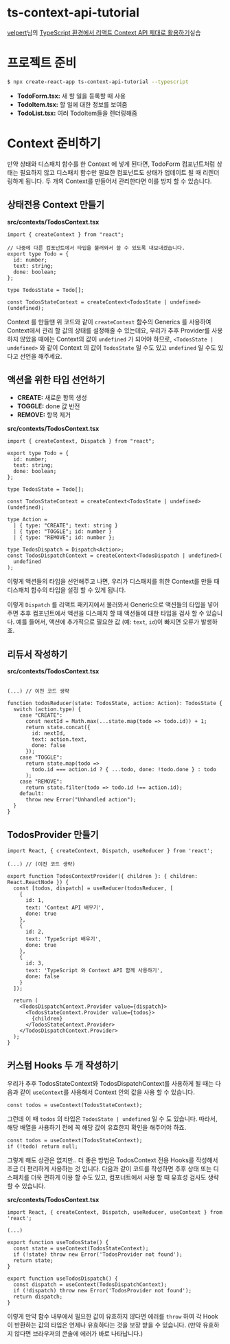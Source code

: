 # ts-context-api-tutorial

[velpert](https://velog.io/@velopert)님의 [TypeScript 환경에서 리액트 Context API 제대로 활용하기](http://velog.io/@velopert/typescript-context-api)실습

# 프로젝트 준비

```bash
$ npx create-react-app ts-context-api-tutorial --typescript
```

- **TodoForm.tsx:** 새 할 일을 등록할 때 사용
- **TodoItem.tsx:** 할 일에 대한 정보를 보여줌
- **TodoList.tsx:** 여러 TodoItem들을 렌더링해줌

# Context 준비하기

만약 상태와 디스패치 함수를 한 Context 에 넣게 된다면, TodoForm 컴포넌트처럼 상태는 필요하지 않고 디스패치 함수만 필요한 컴포넌트도 상태가 업데이트 될 때 리렌더링하게 됩니다. 두 개의 Context를 만들어서 관리한다면 이를 방지 할 수 있습니다.

## 상태전용 Context 만들기

**src/contexts/TodosContext.tsx**

```tsx
import { createContext } from "react";

// 나중에 다른 컴포넌트에서 타입을 불러와서 쓸 수 있도록 내보내겠습니다.
export type Todo = {
  id: number;
  text: string;
  done: boolean;
};

type TodosState = Todo[];

const TodosStateContext = createContext<TodosState | undefined>(undefined);
```

Context 를 만들땐 위 코드와 같이 `createContext` 함수의 Generics 를 사용하여 Context에서 관리 할 값의 상태를 설정해줄 수 있는데요, 우리가 추후 Provider를 사용하지 않았을 때에는 Context의 값이 `undefined` 가 되어야 하므로, `<TodosState | undefined>` 와 같이 Context 의 값이 `TodosState` 일 수도 있고 `undefined` 일 수도 있다고 선언을 해주세요.

## 액션을 위한 타입 선언하기

- **CREATE:** 새로운 항목 생성
- **TOGGLE:** done 값 반전
- **REMOVE:** 항목 제거

**src/contexts/TodosContext.tsx**

```tsx
import { createContext, Dispatch } from "react";

export type Todo = {
  id: number;
  text: string;
  done: boolean;
};

type TodosState = Todo[];

const TodosStateContext = createContext<TodosState | undefined>(undefined);

type Action =
  | { type: "CREATE"; text: string }
  | { type: "TOGGLE"; id: number }
  | { type: "REMOVE"; id: number };

type TodosDispatch = Dispatch<Action>;
const TodosDispatchContext = createContext<TodosDispatch | undefined>(
  undefined
);
```

이렇게 액션들의 타입을 선언해주고 나면, 우리가 디스패치를 위한 Context를 만들 때 디스패치 함수의 타입을 설정 할 수 있게 됩니다.

이렇게 `Dispatch` 를 리액트 패키지에서 불러와서 Generic으로 액션들의 타입을 넣어주면 추후 컴포넌트에서 액션을 디스패치 할 때 액션들에 대한 타입을 검사 할 수 있습니다. 예를 들어서, 액션에 추가적으로 필요한 값 (예: `text`, `id`)이 빠지면 오류가 발생하죠.

## 리듀서 작성하기

**src/contexts/TodosContext.tsx**

```tsx

(...) // 이전 코드 생략

function todosReducer(state: TodosState, action: Action): TodosState {
  switch (action.type) {
    case "CREATE":
      const nextId = Math.max(...state.map(todo => todo.id)) + 1;
      return state.concat({
        id: nextId,
        text: action.text,
        done: false
      });
    case "TOGGLE":
      return state.map(todo =>
        todo.id === action.id ? { ...todo, done: !todo.done } : todo
      );
    case "REMOVE":
      return state.filter(todo => todo.id !== action.id);
    default:
      throw new Error("Unhandled action");
  }
}
```

## TodosProvider 만들기

```tsx
import React, { createContext, Dispatch, useReducer } from 'react';

(...) // (이전 코드 생략)

export function TodosContextProvider({ children }: { children: React.ReactNode }) {
  const [todos, dispatch] = useReducer(todosReducer, [
    {
      id: 1,
      text: 'Context API 배우기',
      done: true
    },
    {
      id: 2,
      text: 'TypeScript 배우기',
      done: true
    },
    {
      id: 3,
      text: 'TypeScript 와 Context API 함께 사용하기',
      done: false
    }
  ]);

  return (
    <TodosDispatchContext.Provider value={dispatch}>
      <TodosStateContext.Provider value={todos}>
        {children}
      </TodosStateContext.Provider>
    </TodosDispatchContext.Provider>
  );
}
```

## 커스텀 Hooks 두 개 작성하기

우리가 추후 TodosStateContext와 TodosDispatchContext를 사용하게 될 때는 다음과 같이 `useContext`를 사용해서 Context 안의 값을 사용 할 수 있습니다.

```tsx
const todos = useContext(TodosStateContext);
```

그런데 이 때 `todos` 의 타입은 `TodosState | undefined` 일 수 도 있습니다. 따라서, 해당 배열을 사용하기 전에 꼭 해당 값이 유효한지 확인을 해주어야 하죠.

```tsx
const todos = useContext(TodosStateContext);
if (!todo) return null;
```

그렇게 해도 상관은 없지만.. 더 좋은 방법은 TodosContext 전용 Hooks를 작성해서 조금 더 편리하게 사용하는 것 입니다. 다음과 같이 코드를 작성하면 추후 상태 또는 디스패치를 더욱 편하게 이용 할 수도 있고, 컴포너트에서 사용 할 때 유효성 검사도 생략 할 수 있습니다.

**src/contexts/TodosContext.tsx**

```tsx
import React, { createContext, Dispatch, useReducer, useContext } from 'react';

(...)

export function useTodosState() {
  const state = useContext(TodosStateContext);
  if (!state) throw new Error('TodosProvider not found');
  return state;
}

export function useTodosDispatch() {
  const dispatch = useContext(TodosDispatchContext);
  if (!dispatch) throw new Error('TodosProvider not found');
  return dispatch;
}
```

이렇게 만약 함수 내부에서 필요한 값이 유효하지 않다면 에러를 `throw` 하여 각 Hook이 반환하는 값의 타입은 언제나 유효하다는 것을 보장 받을 수 있습니다. (만약 유효하지 않다면 브라우저의 콘솔에 에러가 바로 나타납니다.)
